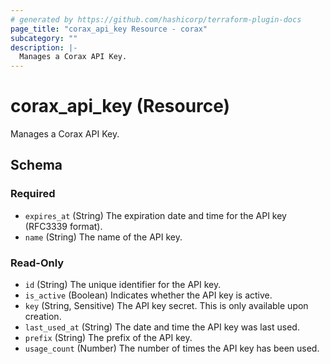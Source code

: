 ```yaml
---
# generated by https://github.com/hashicorp/terraform-plugin-docs
page_title: "corax_api_key Resource - corax"
subcategory: ""
description: |-
  Manages a Corax API Key.
---
```


# corax_api_key (Resource)

Manages a Corax API Key.



<!-- schema generated by tfplugindocs -->
## Schema

### Required

- `expires_at` (String) The expiration date and time for the API key (RFC3339 format).
- `name` (String) The name of the API key.

### Read-Only

- `id` (String) The unique identifier for the API key.
- `is_active` (Boolean) Indicates whether the API key is active.
- `key` (String, Sensitive) The API key secret. This is only available upon creation.
- `last_used_at` (String) The date and time the API key was last used.
- `prefix` (String) The prefix of the API key.
- `usage_count` (Number) The number of times the API key has been used.
